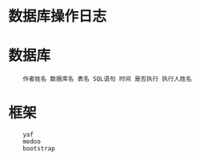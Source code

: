 数据库操作日志
================

# 数据库
```
    作者姓名 数据库名 表名 SQL语句 时间 是否执行 执行人姓名
```

# 框架
```
    yaf
    medoo
    bootstrap
```
